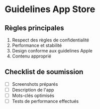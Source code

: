 # Guidelines App Store

## Règles principales
1. Respect des règles de confidentialité
2. Performance et stabilité
3. Design conforme aux guidelines Apple
4. Contenu approprié

## Checklist de soumission
- [ ] Screenshots préparés
- [ ] Description de l'app
- [ ] Mots-clés optimisés
- [ ] Tests de performance effectués 